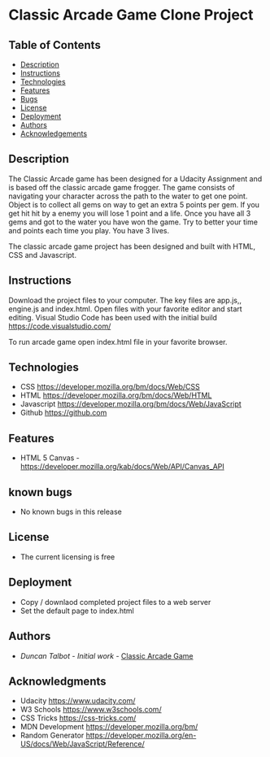 # Classic Arcade Game Clone Project

## Table of Contents

* [Description](#description)
* [Instructions](#instructions)
* [Technologies](#technologies)
* [Features](#features)
* [Bugs](#bugs)
* [License](#license)
* [Deployment](#deployment)
* [Authors](#authors)
* [Acknowledgements](#acknowledgements)

## Description

 The Classic Arcade game has been designed for a Udacity Assignment and is based off the classic arcade game frogger. The game consists of navigating your character across the path to the water to get one point.  Object is to collect all gems on way to get an extra 5 points per gem.  If you get hit hit by a enemy you will lose 1 point and a life. Once you have all 3 gems and got to the water you have won the game.  Try to better your time and points each time you play. You have 3 lives.

 The classic arcade game project has been designed and built with HTML, CSS and Javascript.  

## Instructions

Download the project files to your computer.  The key files are app.js,, engine.js and index.html. 
Open files with your favorite editor and start editing.  Visual Studio Code has been used with the initial build https://code.visualstudio.com/ 

To run arcade game open index.html file in your favorite browser.

## Technologies

* CSS https://developer.mozilla.org/bm/docs/Web/CSS
* HTML https://developer.mozilla.org/bm/docs/Web/HTML
* Javascript https://developer.mozilla.org/bm/docs/Web/JavaScript
* Github https://github.com

## Features

* HTML 5 Canvas - https://developer.mozilla.org/kab/docs/Web/API/Canvas_API

## known bugs

* No known bugs in this release

## License

* The current licensing is free

## Deployment

* Copy / downlaod completed project files to a web server 
* Set the default page to index.html

## Authors

* *Duncan Talbot* - *Initial work* - [Classic Arcade Game](https://talbstools.github.io/classicarcadegame/)

## Acknowledgments

* Udacity https://www.udacity.com/
* W3 Schools https://www.w3schools.com/
* CSS Tricks https://css-tricks.com/
* MDN Development  https://developer.mozilla.org/bm/
* Random Generator  https://developer.mozilla.org/en-US/docs/Web/JavaScript/Reference/







